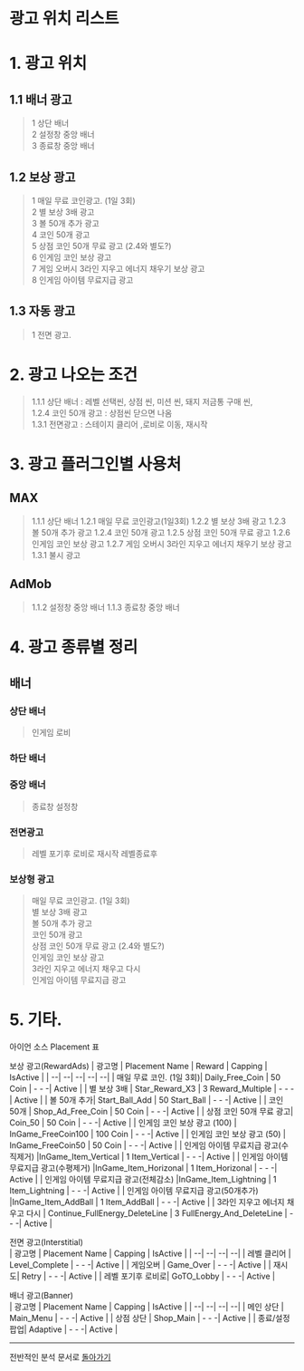 광고 위치 리스트
=============================

# 1. 광고 위치
## 1.1 배너 광고
> 1 상단 배너  
> 2 설정창 중앙 배너  
> 3 종료창 중앙 배너  
## 1.2 보상 광고
> 1 매일 무료 코인광고. (1일 3회)   
> 2 별 보상 3배 광고  
> 3 볼 50개 추가 광고  
> 4 코인 50개 광고  
> 5 상점 코인 50개 무료 광고 (2.4와 별도?)  
> 6 인게임 코인 보상 광고  
> 7 게임 오버시 3라인 지우고 에너지 채우기 보상 광고  
> 8 인게임 아이템 무료지급 광고
## 1.3 자동 광고
> 1 전면 광고.  

# 2. 광고 나오는 조건
 > 1.1.1 상단 배너 : 레벨 선택씬, 상점 씬, 미션 씬, 돼지 저금통 구매 씬,  
 > 1.2.4 코인 50개 광고 : 상점씬 닫으면 나옴  
 > 1.3.1 전면광고 : 스테이지 클리어 ,로비로 이동, 재시작 

# 3. 광고 플러그인별 사용처
## MAX
> 1.1.1 상단 배너
> 1.2.1 매일 무료 코인광고(1일3회)
> 1.2.2 별 보상 3배 광고
> 1.2.3 볼 50개 추가 광고
> 1.2.4 코인 50개 광고
> 1.2.5 상점 코인 50개 무료 광고
> 1.2.6 인게임 코인 보상 광고
> 1.2.7 게임 오버시 3라인 지우고 에너지 채우기 보상 광고
> 1.3.1 불시 광고
## AdMob
> 1.1.2 설정창 중앙 배너
> 1.1.3 종료창 중앙 배너


# 4. 광고 종류별 정리

## 배너
### 상단 배너
>   인게임
>   로비
### 하단 배너
### 중앙 배너
>   종료창
>   설정창
### 전면광고
>   레벨 포기후 로비로
>   재시작
>   레벨종료후
### 보상형 광고
>   매일 무료 코인광고. (1일 3회)   
>   별 보상 3배 광고  
>   볼 50개 추가 광고  
>   코인 50개 광고  
>   상점 코인 50개 무료 광고 (2.4와 별도?)    
>   인게임 코인 보상 광고    
>   3라인 지우고 에너지 채우고 다시  
>   인게임 아이템 무료지급 광고  
 
 # 5. 기타.
 아이언 소스 Placement 표  

보상 광고(RewardAds) 
| 광고명 | Placement Name | Reward | Capping | IsActive |
| --| --| --| --| --|
| 매일 무료 코인. (1일 3회)| Daily_Free_Coin | 50 Coin | - - -| Active |
| 별 보상 3배  | Star_Reward_X3 | 3 Reward_Multiple | - - -| Active |
| 볼 50개 추가| Start_Ball_Add | 50 Start_Ball | - - -| Active |
| 코인 50개 | Shop_Ad_Free_Coin | 50 Coin | - - -| Active |
| 상점 코인 50개 무료 광고| Coin_50 | 50 Coin | - - -| Active |
| 인게임 코인 보상 광고 (100) | InGame_FreeCoin100 | 100 Coin | - - -| Active |
| 인게임 코인 보상 광고 (50) | InGame_FreeCoin50 | 50 Coin | - - -| Active |
| 인게임 아이템 무료지급 광고(수직제거) |InGame_Item_Vertical | 1 Item_Vertical | - - -| Active |
| 인게임 아이템 무료지급 광고(수평제거) |InGame_Item_Horizonal | 1 Item_Horizonal | - - -| Active |
| 인게임 아이템 무료지급 광고(전체감소) |InGame_Item_Lightning | 1 Item_Lightning | - - -| Active |
| 인게임 아이템 무료지급 광고(50개추가) |InGame_Item_AddBall | 1 Item_AddBall | - - -| Active |
| 3라인 지우고 에너지 채우고 다시 | Continue_FullEnergy_DeleteLine | 3 FullEnergy_And_DeleteLine | - - -| Active |


전면 광고(Interstitial)  
| 광고명 | Placement Name | Capping | IsActive |
| --| --| --| --|
| 레벨 클리어 | Level_Complete |  - - -| Active |
| 게임오버 | Game_Over |  - - -| Active |
| 재시도| Retry |  - - -| Active |
| 레벨 포기후 로비로| GoTO_Lobby  | - - -| Active |


배너 광고(Banner)  
| 광고명 | Placement Name | Capping | IsActive |
| --| --| --| --|
| 메인 상단 | Main_Menu |  - - -| Active |
| 상점 상단 | Shop_Main |  - - -| Active |
| 종료/설정 팝업| Adaptive |  - - -| Active |





*****

전반적인 분석 문서로 [돌아가기](https://github.com/Bo-sung/BBF_-/blob/master/전반적인_분석.md)
